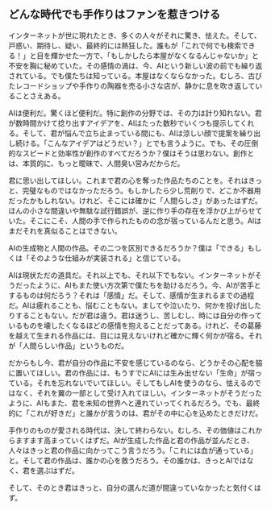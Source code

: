 ## どんな時代でも手作りはファンを惹きつける

インターネットが世に現れたとき、多くの人々がそれに驚き、怯えた。そして、戸惑い、期待し、疑い、最終的には熱狂した。誰もが「これで何でも検索できる！」と目を輝かせた一方で、「もしかしたら本屋がなくなるんじゃないか」と不安を胸に秘めていた。その感情の渦は、今、AIという新しい波の前でも繰り返されている。でも僕たちは知っている。本屋はなくならなかった。むしろ、古びたレコードショップや手作りの陶器を売る小さな店が、静かに息を吹き返していることさえある。

AIは便利だ。驚くほど便利だ。特に創作の分野では、その力は計り知れない。君が数時間かけて捻り出すアイデアを、AIはたった数秒でいくつも提示してくれる。そして、君が悩んで立ち止まっている間にも、AIは涼しい顔で提案を繰り出し続ける。「こんなアイデアはどうだい？」とでも言うように。でも、その圧倒的なスピードと効率性が創作のすべてだろうか？僕はそうは思わない。創作とは、本質的に、もっと曖昧で、人間臭い営みだからだ。

君に思い出してほしい。これまで君の心を奪った作品たちのことを。それはきっと、完璧なものではなかっただろう。もしかしたら少し荒削りで、どこか不器用だったかもしれない。けれど、そこには確かに「人間らしさ」があったはずだ。ほんの小さな間違いや無駄な試行錯誤が、逆に作り手の存在を浮かび上がらせていた。そこにこそ、人間の手で作られたものの念が宿っているんだと思う。AIはまだそれを真似ることはできない。

AIの生成物と人間の作品。その二つを区別できるだろうか？僕は「できる」もしくは「そのような仕組みが実装される」と信じている。

AIは現状ただの道具だ。それ以上でも、それ以下でもない。インターネットがそうだったように、AIもまた使い方次第で僕たちを助けるだろう。今、AIが苦手とするものは何だろう？それは「感情」だ。そして、感情が生まれるまでの過程だ。AIは疲れることも、悩むこともない。ましてや泣いたり、何かを投げ出したりすることもない。だが君は違う。君は迷うし、苦しむし、時には自分の作っているものを壊したくなるほどの感情を抱えることだってある。けれど、その葛藤を越えて生まれる作品には、目には見えないけれど確かに輝く何かが宿る。それが「人間らしい作品」というものだ。

だからもし今、君が自分の作品に不安を感じているのなら、どうかその心配を脇に置いてほしい。君の作品には、もうすでにAIには生み出せない「生命」が宿っている。それを忘れないでいてほしい。そしてもしAIを使うのなら、怯えるのではなく、それを翼の一部として受け入れてほしい。インターネットがそうだったように、AIもまた、君を未知の世界へと連れていってくれるだろう。でも、最終的に「これが好きだ」と誰かが言うのは、君がその中に心を込めたときだけだ。

手作りのものが愛される時代は、決して終わらない。むしろ、その価値はこれからますます高まっていくはずだ。AIが生成した作品と君の作品が並んだとき、人々はきっと君の作品に向かってこう言うだろう。「これには血が通っている」と。そして君の作品は、誰かの心を救うだろう。その誰かは、きっとAIではなく、君を選ぶはずだ。

そして、そのとき君はきっと、自分の選んだ道が間違っていなかったと気付くはず。